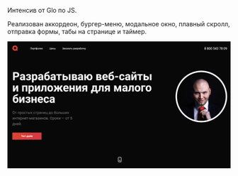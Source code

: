 Интенсив от Glo по JS.

Реализован аккордеон, бургер-меню, модальное окно, плавный скролл, отправка формы, табы на странице и таймер.

![Первый экран](printscreen.png "Первый экран")

